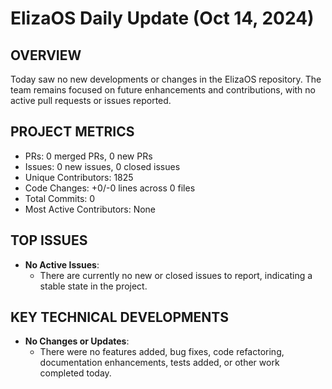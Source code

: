 # ElizaOS Daily Update (Oct 14, 2024)

## OVERVIEW 
Today saw no new developments or changes in the ElizaOS repository. The team remains focused on future enhancements and contributions, with no active pull requests or issues reported.

## PROJECT METRICS
- PRs: 0 merged PRs, 0 new PRs
- Issues: 0 new issues, 0 closed issues
- Unique Contributors: 1825
- Code Changes: +0/-0 lines across 0 files
- Total Commits: 0
- Most Active Contributors: None

## TOP ISSUES
- **No Active Issues**: 
  - There are currently no new or closed issues to report, indicating a stable state in the project.

## KEY TECHNICAL DEVELOPMENTS
- **No Changes or Updates**: 
  - There were no features added, bug fixes, code refactoring, documentation enhancements, tests added, or other work completed today.